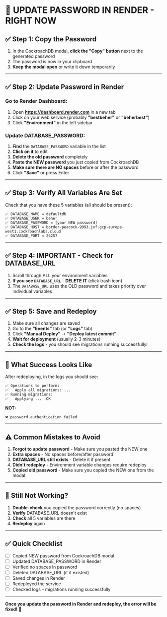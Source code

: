 # 🔐 UPDATE PASSWORD IN RENDER - RIGHT NOW

## ✅ Step 1: Copy the Password

1. In the CockroachDB modal, **click the "Copy" button** next to the generated password
2. The password is now in your clipboard
3. **Keep the modal open** or write it down temporarily

---

## ✅ Step 2: Update Password in Render

### Go to Render Dashboard:

1. Open **https://dashboard.render.com** in a new tab
2. Click on your web service (probably **"bestbeher"** or **"beherbest"**)
3. Click **"Environment"** in the left sidebar

### Update DATABASE_PASSWORD:

1. **Find** the `DATABASE_PASSWORD` variable in the list
2. **Click on it** to edit
3. **Delete the old password** completely
4. **Paste the NEW password** you just copied from CockroachDB
5. **Make sure there are NO spaces** before or after the password
6. Click **"Save"** or press Enter

---

## ✅ Step 3: Verify All Variables Are Set

Check that you have these 5 variables (all should be present):

```
✅ DATABASE_NAME = defaultdb
✅ DATABASE_USER = beher
✅ DATABASE_PASSWORD = [your NEW password]
✅ DATABASE_HOST = border-peacock-9993.jxf.gcp-europe-west1.cockroachlabs.cloud
✅ DATABASE_PORT = 26257
```

---

## ✅ Step 4: IMPORTANT - Check for DATABASE_URL

1. Scroll through ALL your environment variables
2. **If you see `DATABASE_URL`** - **DELETE IT** (click trash icon)
3. The `DATABASE_URL` uses the OLD password and takes priority over individual variables

---

## ✅ Step 5: Save and Redeploy

1. Make sure all changes are saved
2. Go to the **"Events"** tab (or **"Logs"** tab)
3. Click **"Manual Deploy"** → **"Deploy latest commit"**
4. **Wait for deployment** (usually 2-3 minutes)
5. **Check the logs** - you should see migrations running successfully!

---

## 🎯 What Success Looks Like

After redeploying, in the logs you should see:

```
✅ Operations to perform:
✅   Apply all migrations: ...
✅ Running migrations:
✅   Applying ...  OK
```

**NOT:**
```
❌ password authentication failed
```

---

## ⚠️ Common Mistakes to Avoid

1. **Forgot to update password** - Make sure you pasted the NEW one
2. **Extra spaces** - No spaces before/after password
3. **DATABASE_URL still exists** - Delete it if present
4. **Didn't redeploy** - Environment variable changes require redeploy
5. **Copied old password** - Make sure you copied the NEW one from the modal

---

## 🚨 Still Not Working?

1. **Double-check** you copied the password correctly (no spaces)
2. **Verify** DATABASE_URL doesn't exist
3. **Check** all 5 variables are there
4. **Redeploy** again

---

## ✅ Quick Checklist

- [ ] Copied NEW password from CockroachDB modal
- [ ] Updated DATABASE_PASSWORD in Render
- [ ] Verified no spaces in password
- [ ] Deleted DATABASE_URL (if it existed)
- [ ] Saved changes in Render
- [ ] Redeployed the service
- [ ] Checked logs - migrations running successfully

---

**Once you update the password in Render and redeploy, the error will be fixed!** 🚀

